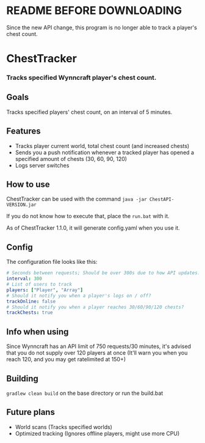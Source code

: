 # README BEFORE DOWNLOADING

Since the new API change, this program is no longer able to track a player's chest count.

# ChestTracker


### Tracks specified Wynncraft player's chest count.

## Goals

Tracks specified players' chest count, on an interval of 5 minutes.

## Features

- Tracks player current world, total chest count (and increased chests)
- Sends you a push notification whenever a tracked player has opened a specified amount of chests (30, 60, 90, 120)
- Logs server switches

## How to use

ChestTracker can be used with the command `java -jar ChestAPI-VERSION.jar`

If you do not know how to execute that, place the `run.bat` with it.

As of ChestTracker 1.1.0, it will generate config.yaml when you use it.

## Config

The configuration file looks like this:
```yaml
# Seconds between requests; Should be over 300s due to how API updates.
interval: 300
# List of users to track
players: ["Player", "Array"]
# Should it notify you when a player's logs on / off?
trackOnline: false
# Should it notify you when a player reaches 30/60/90/120 chests?
trackChests: true
```

## Info when using

Since Wynncraft has an API limit of 750 requests/30 minutes, it's advised that you do not supply over 120 players at once (It'll warn you when you reach 120, and you may get ratelimited at 150+)

## Building

`gradlew clean build` on the base directory or run the build.bat

## Future plans

- World scans (Tracks specified worlds)
- Optimized tracking (Ignores offline players, might use more CPU)
